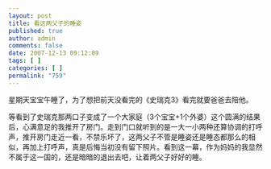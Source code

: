 ```yaml
---
layout: post
title: 看这两父子的睡姿
published: true
author: admin
comments: false
date: 2007-12-13 09:12:09
tags: [ ]
categories: [ ]
permalink: "759"
---
```

星期天宝宝午睡了，为了想把前天没看完的《史瑞克3》看完就要爸爸去陪他。


  


等看到了史瑞克那两口子变成了一个大家庭（3个宝宝+1个外婆）这个圆满的结果后，心满意足的我推开了房门。走到门口就听到的是一大一小两种还算协调的打呼声，推开房门走近一看，不禁乐坏了，这两父子不管是睡姿还是睡态都那么的相似，再加上打呼声，真是后悔当初没有留下照片。看到这一幕，作为妈妈的我显然不属于这一国的，还是暗暗的退出去吧，让着两父子好好的睡。
